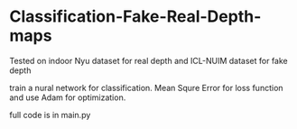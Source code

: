 # Classification-Fake-Real-Depth-maps
Tested on indoor Nyu dataset for real depth and ICL-NUIM dataset for fake depth

train a nural network for classification.
Mean Squre Error for loss function and use Adam for optimization.

full code is in main.py
